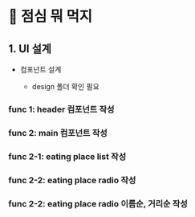 # 🍚 점심 뭐 먹지

## 1. UI 설계

- 컴포넌트 설계

  - design 폴더 확인 필요

### func 1: header 컴포넌트 작성

### func 2: main 컴포넌트 작성

### func 2-1: eating place list 작성

### func 2-2: eating place radio 작성

### func 2-2: eating place radio 이름순, 거리순 작성
